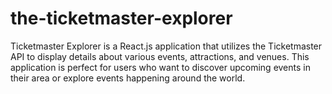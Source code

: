 # the-ticketmaster-explorer
Ticketmaster Explorer is a React.js application that utilizes the Ticketmaster API to display details about various events, attractions, and venues. This application is perfect for users who want to discover upcoming events in their area or explore events happening around the world.
